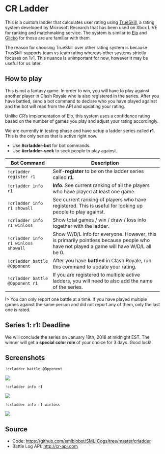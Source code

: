 # CR Ladder

This is a custom ladder that calculates user rating using [TrueSkill](https://www.microsoft.com/en-us/research/project/trueskill-ranking-system/), a rating system developed by Microsoft Research that has been used on Xbox LIVE for ranking and matchmaking service. The system is similar to [Elo](https://en.wikipedia.org/wiki/Elo_rating_system) and [Glicko](https://en.wikipedia.org/wiki/Glicko_rating_system) for those are are familiar with them.

The reason for choosing TrueSkill over other rating system is because TrusSkill supports team vs team rating whereas other systems strictly focuses on 1v1. This nuance is unimportant for now, however it may be useful for us later.

## How to play

This is not a fantasy game. In order to win, you will have to play against another player in Clash Royale who is also registered in the series. After you have battled, send a bot command to declare who you have played against and the bot will read from the API and updating your rating.

Unlike CR’s implementation of Elo, this system uses a confidence rating based on the number of games you play and adjust your rating accordingly.

We are currently in testing phase and have setup a ladder series called **r1**. This is the only series that is active right now.


- Use **#crladder-bot** for bot commands.
- Use **#crladder-seek** to seek people to play against.

Bot Command | Description
--- | ---
`!crladder register r1` | Self-**register** to be on the ladder series called **r1**.
`!crladder info r1` | **Info**. See current ranking of all the players who have played at least one game.
`!crladder info r1 showall` | See current ranking of players who have registered. This is useful for looking up people to play against.
`!crladder info r1 winloss` | Show total games / win / draw / loss info together with the ladder.
`!crladder info r1 winloss showall` | Show W/D/L info for everyone. However, this is primarily pointless because people who have not played a game will have W/D/L all be 0.
`!crladder battle @Opponent` | After you have **battled** in Clash Royale, run this command to update your rating.
`!crladder battle @Opponent r1` | If you are registered to multiple active ladders, you will need to also add the name of the series.

!> You can only report one battle at a time. If you have played multiple games against the same person and did not report any of them, only the last one is rated.

## Series 1: r1: Deadline

We will conclude the series on January 18th, 2018 at midnight EST. The winner will get a **special color role** of your choice for 3 days. Good luck!


## Screenshots

`!crladder battle @Opponent`

<img src="/img/bot/crladder-battle.png" />

`!crladder info r1`

<img src="/img/bot/crladder-info.png" />

`!crladder info r1 winloss`

<img src="/img/bot/crladder-info-winloss.png" />

## Source

- Code: https://github.com/smlbiobot/SML-Cogs/tree/master/crladder
- Battle Log API: http://cr-api.com
